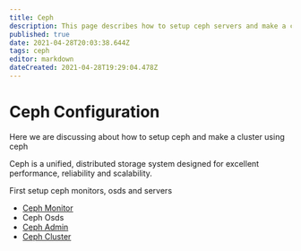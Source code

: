 ```yaml
---
title: Ceph 
description: This page describes how to setup ceph servers and make a cluster
published: true
date: 2021-04-28T20:03:38.644Z
tags: ceph
editor: markdown
dateCreated: 2021-04-28T19:29:04.478Z
---
```


# Ceph Configuration
Here we are discussing about how to setup ceph and make a cluster using ceph

Ceph is a unified, distributed storage system designed for excellent performance, reliability and scalability.

First setup ceph monitors, osds and  servers

- [Ceph Monitor](/home/l3admin/InfrastructureSetup/Ceph/CephMonitor)
- Ceph Osds
- [Ceph Admin](/home/l3admin/InfrastructureSetup/Ceph/CephAdmin)
- [Ceph Cluster](/home/l3admin/InfrastructureSetup/Ceph/CephCluster)